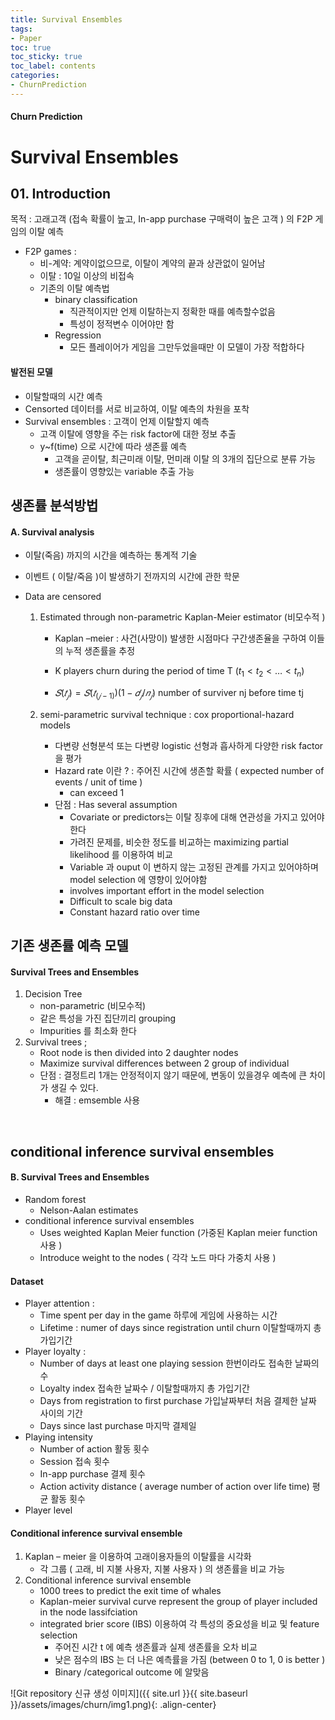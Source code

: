```yaml
---
title: Survival Ensembles
tags:
- Paper
toc: true
toc_sticky: true
toc_label: contents
categories:
- ChurnPrediction
---
```




#### Churn Prediction
# Survival Ensembles


## 01. Introduction

목적 : 고래고객 (접속 확률이 높고, In-app purchase 구매력이 높은 고객 ) 의 F2P 게임의 이탈 예측
- F2P games : 
    - 비-계약: 계약이없으므로, 이탈이 계약의 끝과 상관없이 일어남
    - 이탈 : 10일 이상의 비접속
    - 기존의 이탈 예측법
         - binary classification 
            - 직관적이지만 언제 이탈하는지 정확한 때를 예측할수없음
            - 특성이 정적변수 이어야만 함
        - Regression
            - 모든 플레이어가 게임을 그만두었을때만 이 모델이 가장 적합하다



#### 발전된 모델 
- 이탈할때의 시간 예측 
- Censorted 데이터를 서로 비교하여, 이탈 예측의 차원을 포착
- Survival ensembles : 고객이 언제 이탈할지 예측
    - 고객 이탈에 영향을 주는 risk factor에 대한 정보 추출
    - y~f(time) 으로 시간에 따라 생존률 예측
        - 고객을 곧이탈, 최근미래 이탈, 먼미래 이탈 의 3개의 집단으로 분류 가능
        - 생존률이 영향있는 variable 추출 가능 


## 생존률 분석방법

#### A. Survival analysis
- 이탈(죽음) 까지의 시간을 예측하는 통계적 기술 
- 이벤트 ( 이탈/죽음 )이 발생하기 전까지의 시간에 관한 학문 
- Data are censored 

    1. Estimated through non-parametric Kaplan-Meier estimator  (비모수적 ) 
    
        - Kaplan –meier : 사건(사망이) 발생한 시점마다 구간생존율을 구하여 이들의 누적 생존률을 추정 
        
        - K players churn during the period of time T $(t_1 <t_2 < … < t_n)$ 
        
        - $𝑆(𝑡_𝑗 )=𝑆(𝑡_(𝑗−1) )( 1−𝑑_𝑗/𝑛_𝑗 )$ number of surviver nj before time tj
                    
    2. semi-parametric survival technique : cox proportional-hazard models 
        -  다변량 선형분석 또는 다변량 logistic 선형과 흡사하게 다양한 risk factor을 평가
        - Hazard rate 이란 ? : 주어진 시간에 생존할 확률 ( expected number of events / unit of time )
            - can exceed 1 
        
        * 단점 : Has several assumption 
            -  Covariate or predictors는 이탈 징후에 대해 연관성을 가지고 있어야한다
            - 가려진 문제를, 비슷한 정도를 비교하는 maximizing partial likelihood 를 이용하여 비교 
            - Variable 과 ouput 이 변하지 않는 고정된 관계를 가지고 있어야하며 model selection 에 영향이 있어야함 
            - involves important effort in the model selection 
            - Difficult to scale big data
            - Constant hazard ratio over time 

## 기존 생존률 예측 모델 

#### Survival Trees and Ensembles 
1. Decision Tree 
    - non-parametric (비모수적)
    - 같은 특성을 가진 집단끼리 grouping 
    - Impurities 를 최소화 한다
2. Survival trees ; 
     - Root node is then divided into 2 daughter nodes 
    - Maximize survival differences between 2 group of individual 
    - 단점 : 결정트리 1개는 안정적이지 않기 때문에, 변동이 있을경우 예측에 큰 차이가 생길 수 있다.
         - 해결 : emsemble 사용


<br />

## conditional inference survival ensembles 


#### B. Survival Trees and Ensembles 
- Random forest
    - Nelson-Aalan estimates
- conditional inference survival ensembles 
    - Uses weighted Kaplan Meier function (가중된 Kaplan meier function 사용 ) 
    - Introduce weight to the nodes ( 각각 노드 마다 가중치 사용 ) 

#### Dataset
* Player attention : 
    * Time spent per day in the game 하루에 게임에 사용하는 시간 
    * Lifetime : numer of days since registration until churn 이탈할때까지 총 가입기간
* Player loyalty : 
    * Number of days at least one playing session 한번이라도 접속한 날짜의 수
    * Loyalty index 접속한 날짜수 / 이탈할때까지 총 가입기간
    * Days from registration to first purchase 가입날짜부터 처음 결제한 날짜 사이의 기간
    * Days since last purchase 마지막 결제일
* Playing intensity 
    * Number of action 활동 횟수 
    * Session 접속 횟수
    * In-app purchase 결제 횟수
    * Action activity distance ( average number of action over life time) 평균 활동 횟수
* Player level 



#### Conditional inference survival ensemble

1. Kaplan – meier 을 이용하여 고래이용자들의 이탈률을 시각화 
    - 각 그룹 ( 고래, 비 지불 사용자, 지불 사용자 ) 의 생존률을 비교 가능
2. Conditional inference survival ensemble 
    - 1000 trees  to predict the exit time of whales 
    - Kaplan-meier survival curve represent the group of player included in the node lassifciation 
    - integrated brier score (IBS) 이용하여 각 특성의 중요성을 비교 및 feature selection 
        - 주어진 시간 t 에 예측 생존률과 실제 생존률을 오차 비교 
        - 낮은 점수의 IBS 는 더 나은 예측률을 가짐 (between 0 to 1,  0 is better ) 
        - Binary /categorical outcome 에 알맞음


![Git repository 신규 생성 이미지]({{ site.url }}{{ site.baseurl }}/assets/images/churn/img1.png){: .align-center}

